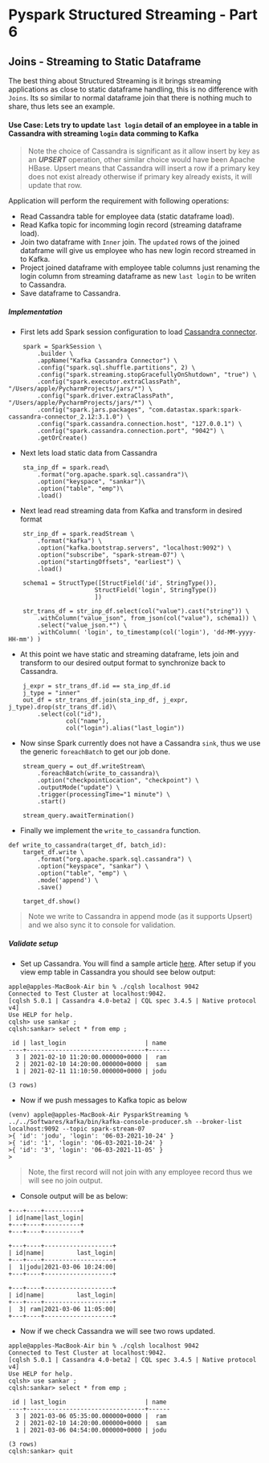 # Pyspark Structured Streaming - Part 6

## Joins - Streaming to Static Dataframe

The best thing about Structured Streaming is it brings streaming applications as close to static dataframe handling, this is no difference with `Joins`. Its so similar to normal dataframe join that there is nothing much to share, thus lets see an example.


#### Use Case: Lets try to update `last login` detail of an employee in a table in Cassandra with streaming `login` data comming to Kafka


> Note the choice of Cassandra is significant as it allow insert by key as an ***UPSERT*** operation, other similar choice would have been Apache HBase. 
> Upsert means that Cassandra will insert a row if a primary key does not exist already otherwise if primary key already exists, it will update that row.


Application will perform the requirement with following operations:

- Read Cassandra table for employee data (static dataframe load).
- Read Kafka topic for incomming login record (streaming dataframe load).
- Join two dataframe with `Inner` join. The `updated` rows of the joined dataframe will give us employee who has new login record streamed in to Kafka.
- Project joined dataframe with employee table columns just renaming the login column from streaming dataframe as new `last login` to be writen to Cassandra.
- Save dataframe to Cassandra.


##### Implementation


- First lets add Spark session configuration to load [Cassandra connector](https://github.com/datastax/spark-cassandra-connector).

```
    spark = SparkSession \
        .builder \
        .appName("Kafka Cassandra Connector") \
        .config("spark.sql.shuffle.partitions", 2) \
        .config("spark.streaming.stopGracefullyOnShutdown", "true") \
        .config("spark.executor.extraClassPath", "/Users/apple/PycharmProjects/jars/*") \
        .config("spark.driver.extraClassPath", "/Users/apple/PycharmProjects/jars/*") \
        .config("spark.jars.packages", "com.datastax.spark:spark-cassandra-connector_2.12:3.1.0") \
        .config("spark.cassandra.connection.host", "127.0.0.1") \
        .config("spark.cassandra.connection.port", "9042") \
        .getOrCreate()
```


- Next lets load static data from Cassandra

```
    sta_inp_df = spark.read\
        .format("org.apache.spark.sql.cassandra")\
        .option("keyspace", "sankar")\
        .option("table", "emp")\
        .load()
```


- Next lead read streaming data from Kafka and transform in desired format

```
    str_inp_df = spark.readStream \
        .format("kafka") \
        .option("kafka.bootstrap.servers", "localhost:9092") \
        .option("subscribe", "spark-stream-07") \
        .option("startingOffsets", "earliest") \
        .load()

    schema1 = StructType([StructField('id', StringType()),
                        StructField('login', StringType())
                        ])

    str_trans_df = str_inp_df.select(col("value").cast("string")) \
        .withColumn("value_json", from_json(col("value"), schema1)) \
        .select("value_json.*") \
        .withColumn( 'login', to_timestamp(col('login'), 'dd-MM-yyyy-HH-mm') )
```


- At this point we have static and streaming dataframe, lets join and transform to our desired output format to synchronize back to Cassandra.

```
    j_expr = str_trans_df.id == sta_inp_df.id
    j_type = "inner"
    out_df = str_trans_df.join(sta_inp_df, j_expr, j_type).drop(str_trans_df.id)\
        .select(col("id"),
                col("name"),
                col("login").alias("last_login"))
```


- Now sinse Spark currently does not have a Cassandra `sink`, thus we use the generic `foreachBatch` to get our job done.

```
    stream_query = out_df.writeStream\
        .foreachBatch(write_to_cassandra)\
        .option("checkpointLocation", "checkpoint") \
        .outputMode("update") \
        .trigger(processingTime="1 minute") \
        .start()

    stream_query.awaitTermination()
```


- Finally we implement the `write_to_cassandra` function.

```
def write_to_cassandra(target_df, batch_id):
    target_df.write \
        .format("org.apache.spark.sql.cassandra") \
        .option("keyspace", "sankar") \
        .option("table", "emp") \
        .mode('append') \
        .save()

    target_df.show()
```

> Note we write to Cassandra in append mode (as it supports Upsert) and we also sync it to console for validation.


##### Validate setup

- Set up Cassandra. You will find a sample article [here](https://mukherjeesankar.wordpress.com/2021/07/24/setup-local-cassandra-for-testing/). After setup if you view emp table in Cassandra you should see below output:

```
apple@apples-MacBook-Air bin % ./cqlsh localhost 9042
Connected to Test Cluster at localhost:9042.
[cqlsh 5.0.1 | Cassandra 4.0-beta2 | CQL spec 3.4.5 | Native protocol v4]
Use HELP for help.
cqlsh> use sankar ;
cqlsh:sankar> select * from emp ;

 id | last_login                      | name
----+---------------------------------+------
  3 | 2021-02-10 11:20:00.000000+0000 |  ram
  2 | 2021-02-10 14:20:00.000000+0000 |  sam
  1 | 2021-02-11 11:10:50.000000+0000 | jodu

(3 rows)
```


- Now if we push messages to Kafka topic as below

```
(venv) apple@apples-MacBook-Air PysparkStreaming % ../../Softwares/kafka/bin/kafka-console-producer.sh --broker-list localhost:9092 --topic spark-stream-07
>{ 'id': 'jodu', 'login': '06-03-2021-10-24' }
>{ 'id': '1', 'login': '06-03-2021-10-24' }
>{ 'id': '3', 'login': '06-03-2021-11-05' }
>
```

> Note, the first record will not join with any employee record thus we will see no join output.


- Console output will be as below:

```
+---+----+----------+
| id|name|last_login|
+---+----+----------+
+---+----+----------+

+---+----+-------------------+
| id|name|         last_login|
+---+----+-------------------+
|  1|jodu|2021-03-06 10:24:00|
+---+----+-------------------+

+---+----+-------------------+
| id|name|         last_login|
+---+----+-------------------+
|  3| ram|2021-03-06 11:05:00|
+---+----+-------------------+
```


- Now if we check Cassandra we will see two rows updated.

```
apple@apples-MacBook-Air bin % ./cqlsh localhost 9042
Connected to Test Cluster at localhost:9042.
[cqlsh 5.0.1 | Cassandra 4.0-beta2 | CQL spec 3.4.5 | Native protocol v4]
Use HELP for help.
cqlsh> use sankar ;
cqlsh:sankar> select * from emp ;

 id | last_login                      | name
----+---------------------------------+------
  3 | 2021-03-06 05:35:00.000000+0000 |  ram
  2 | 2021-02-10 14:20:00.000000+0000 |  sam
  1 | 2021-03-06 04:54:00.000000+0000 | jodu

(3 rows)
cqlsh:sankar> quit
```


